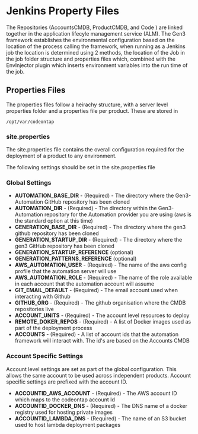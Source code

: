 # Jenkins Property Files

The Repositories (AccountsCMDB, ProductCMDB, and Code ) are linked together in the application lifecyle management service (ALM).
The Gen3 framework establishes the environmental configuration based on the location of the process calling the framework, when running as a Jenkins job the location is determined using 2 methods, the location of the Job in the job folder structure and properties files which, combined with the EnvInjector plugin which inserts environment variables into the run time of the job.

## Properties Files

The properties files follow a heirachy structure, with a server level properties folder and a properties file per product.
These are stored in

```text
/opt/var/codeontap
```

### site.properties 
The site.properties file contains the overall configuration required for the deployment of a product to any environment. 

The following settings should be set in the site.properties file

### Global Settings

* **AUTOMATION_BASE_DIR** - (Required) - The directory where the Gen3-Automation GitHub repository has been cloned
* **AUTOMATION_DIR** - (Required) - The directory within the Gen3-Automation repository for the Automation provider you are using (aws is the standard option at this time)
* **GENERATION_BASE_DIR** - (Required) - The directory where the gen3 github repository has been cloned
* **GENERATION_STARTUP_DIR** - (Required) - The directory where the gen3 GitHub repository has been cloned
* **GENERATION_STARTUP_REFERENCE** (optional)
* **GENERATION_PATTERNS_REFERENCE** (optional)
* **AWS_AUTOMATION_USER** - (Required) - The name of the aws config profile that the automation server will use
* **AWS_AUTOMATION_ROLE** - (Required) - The name of the role available in each account that the automation account will assume
* **GIT_EMAIL_DEFAULT** - (Required) - The email account used when interacting with Github
* **GITHUB_ORG** - (Required) - The github organisation where the CMDB repositories live
* **ACCOUNT_UNITS** - (Required) - The account level resources to deploy
* **REMOTE_DOKER_REPOS** - (Required) - A list of Docker images used as part of the deployment process
* **ACCOUNTS** - (Required) -  A list of account ids that the automation framework will interact with. The id's are based on the Accounts CMDB

### Account Specific Settings

Account level settings are set as part of the global configuration. This allows the same account to be used across independent products.
Account specific settings are prefixed with the account ID.

* **ACCOUNTID_AWS_ACCOUNT** - (Required) - The AWS account ID which maps to the codeontap account Id
* **ACCOUNTID_DOCKER_DNS** - (Required) - The DNS name of a docker registry used for hosting private images
* **ACCOUNTID_LAMBDA_DNS** - (Required) - The name of an S3 bucket used to host lambda deployment packages
